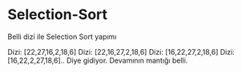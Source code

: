 # Selection-Sort
Belli dizi ile Selection Sort yapımı

Dizi: [22,27,16,2,18,6]
Dizi: [22,16,27,2,18,6]
Dizi: [16,22,27,2,18,6]
Dizi: [16,22,2,27,18,6]..
Diye gidiyor. Devamının mantığı belli.
